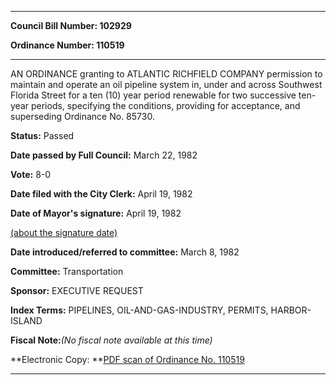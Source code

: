 

********

**Council Bill Number: 102929**
   
**Ordinance Number: 110519**
********

 AN ORDINANCE granting to ATLANTIC RICHFIELD COMPANY permission to maintain and operate an oil pipeline system in, under and across Southwest Florida Street for a ten (10) year period renewable for two successive ten-year periods, specifying the conditions, providing for acceptance, and superseding Ordinance No. 85730.

**Status:** Passed
   
**Date passed by Full Council:** March 22, 1982
   
**Vote:** 8-0
   
**Date filed with the City Clerk:** April 19, 1982
   
**Date of Mayor's signature:** April 19, 1982
   
[(about the signature date)](/~public/approvaldate.htm)
   
   
   
**Date introduced/referred to committee:** March 8, 1982
   
**Committee:** Transportation
   
**Sponsor:** EXECUTIVE REQUEST
   
   
**Index Terms:** PIPELINES, OIL-AND-GAS-INDUSTRY, PERMITS, HARBOR-ISLAND

**Fiscal Note:**_(No fiscal note available at this time)_

**Electronic Copy: **[PDF scan of Ordinance No. 110519](/~archives/Ordinances/Ord_110519.pdf)

********

